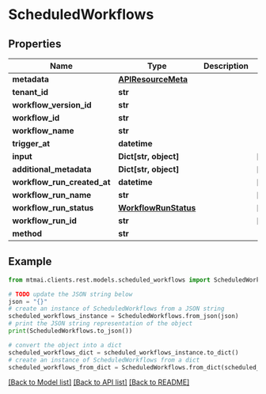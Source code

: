 # ScheduledWorkflows


## Properties

Name | Type | Description | Notes
------------ | ------------- | ------------- | -------------
**metadata** | [**APIResourceMeta**](APIResourceMeta.md) |  | 
**tenant_id** | **str** |  | 
**workflow_version_id** | **str** |  | 
**workflow_id** | **str** |  | 
**workflow_name** | **str** |  | 
**trigger_at** | **datetime** |  | 
**input** | **Dict[str, object]** |  | [optional] 
**additional_metadata** | **Dict[str, object]** |  | [optional] 
**workflow_run_created_at** | **datetime** |  | [optional] 
**workflow_run_name** | **str** |  | [optional] 
**workflow_run_status** | [**WorkflowRunStatus**](WorkflowRunStatus.md) |  | [optional] 
**workflow_run_id** | **str** |  | [optional] 
**method** | **str** |  | 

## Example

```python
from mtmai.clients.rest.models.scheduled_workflows import ScheduledWorkflows

# TODO update the JSON string below
json = "{}"
# create an instance of ScheduledWorkflows from a JSON string
scheduled_workflows_instance = ScheduledWorkflows.from_json(json)
# print the JSON string representation of the object
print(ScheduledWorkflows.to_json())

# convert the object into a dict
scheduled_workflows_dict = scheduled_workflows_instance.to_dict()
# create an instance of ScheduledWorkflows from a dict
scheduled_workflows_from_dict = ScheduledWorkflows.from_dict(scheduled_workflows_dict)
```
[[Back to Model list]](../README.md#documentation-for-models) [[Back to API list]](../README.md#documentation-for-api-endpoints) [[Back to README]](../README.md)



